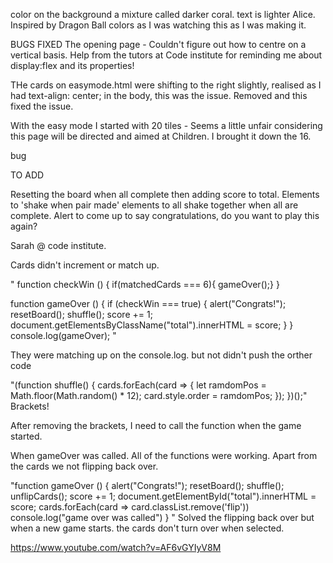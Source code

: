 color on the background a mixture called darker coral. text is lighter Alice. Inspired by Dragon Ball colors as I was watching this as I was making it. 

BUGS
FIXED
The opening page - Couldn't figure out how to centre on a vertical basis. Help from the tutors at Code institute for reminding me about display:flex and its properties!

THe cards on easymode.html were shifting to the right slightly, realised as I had text-align: center; in the body, this was the issue. Removed and this fixed the issue. 


With the easy mode I started with 20 tiles - Seems a little unfair considering this page will be directed and aimed at Children. 
I brought it down the 16.

bug

TO ADD

Resetting the board when all complete then adding score to total.
Elements to 'shake when pair made'
elements to all shake together when all are complete. 
Alert to come up to say congratulations, do you want to play this again? 

Sarah @ code institute. 


Cards didn't increment or match up. 

"
function checkWin () {
    if(matchedCards === 6){
    gameOver();}
}

function gameOver () {
    if (checkWin === true) {
        alert("Congrats!");
        resetBoard();
        shuffle();
        score += 1;
        document.getElementsByClassName("total").innerHTML = score; 
    }
}
console.log(gameOver);
"

They were matching up on the console.log. but not didn't push the orther code


"(function shuffle() {
    cards.forEach(card => {
        let ramdomPos = Math.floor(Math.random() * 12);
        card.style.order = ramdomPos;
    });
})();"
Brackets! 

After removing the brackets, I need to call the function when the game started. 

When gameOver was called. All of the functions were working. Apart from the cards we not flipping back over. 

"function gameOver () {
        alert("Congrats!");
        resetBoard();
        shuffle();
        unflipCards();
        score += 1;
        document.getElementById("total").innerHTML = score; 
        cards.forEach(card => card.classList.remove('flip'))
        console.log("game over was called")
}
"
Solved the flipping back over but when a new game starts. the cards don't turn over when selected. 


https://www.youtube.com/watch?v=AF6vGYIyV8M

